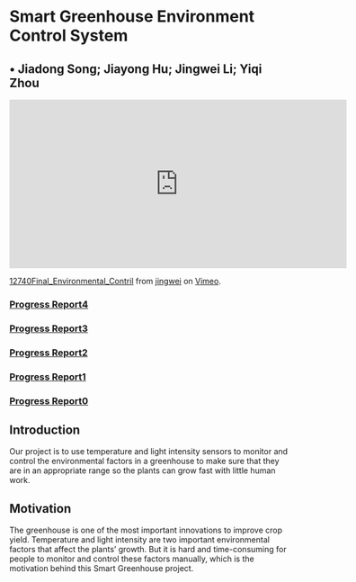 # Smart Greenhouse Environment Control System

• Jiadong Song; Jiayong Hu; Jingwei Li; Yiqi Zhou
------

<iframe src="https://player.vimeo.com/video/367126470" width="600" height="300" frameborder="0" allow="autoplay; fullscreen" allowfullscreen></iframe>
<p><a href="https://vimeo.com/367126470">12740Final_Environmental_Contril</a> from <a href="https://vimeo.com/user90437655">jingwei</a> on <a href="https://vimeo.com">Vimeo</a>.</p>

### [Progress Report4](progress_report_4_0.md)

### [Progress Report3](progress_report_3_0.md)

### [Progress Report2](progress_report_2.md)

### [Progress Report1](progress_report_1.md)

### [Progress Report0](progress_report.html)

## Introduction

Our project is to use temperature and light intensity sensors to monitor and control the environmental factors in a greenhouse to make sure that they are in an appropriate range so the plants can grow fast with little human work.

## Motivation

The greenhouse is one of the most important innovations to improve crop yield. Temperature and light intensity are two important environmental factors that affect the plants’ growth. But it is hard and time-consuming for people to monitor and control these factors manually, which is the motivation behind this Smart Greenhouse project. 

